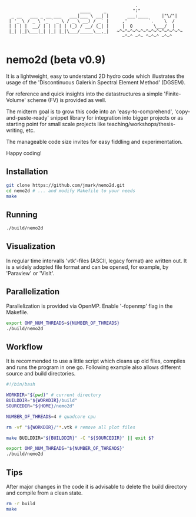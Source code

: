```
                                                 .                 
                            ____     _          ":"                
  _ __   ___ _ __ ___   ___|___ \ __| |       ___:____     |"\/"|  
 | '_ \ / _ \ '_ ` _ \ / _ \ __) / _` |     ,'        `.    \  /   
 | | | |  __/ | | | | | (_) / __/ (_| |     |  O        \___/  |   
 |_| |_|\___|_| |_| |_|\___/_____\__,_|   ~^~^~^~^~^~^~^~^~^~^~^~^~
                                            ~^~^ ~^~ ^~^~^ ~^~^    
```

# nemo2d (beta v0.9) #

It is a lightweight, easy to understand 2D hydro code which illustrates the usage
of the 'Discontinuous Galerkin Spectral Element Method' (DGSEM).

For reference and quick insights into the datastructures a simple 'Finite-Volume'
scheme (FV) is provided as well.

The midterm goal is to grow this code into an 'easy-to-comprehend',
'copy-and-paste-ready' snippet library for integration into bigger projects or as
starting point for small scale projects like teaching/workshops/thesis-writing, etc.

The manageable code size invites for easy fiddling and experimentation.

Happy coding!

## Installation ##

```bash
git clone https://github.com/jmark/nemo2d.git
cd nemo2d # ... and modify Makefile to your needs
make
```
## Running ##

```bash
./build/nemo2d
```

## Visualization ##

In regular time intervalls 'vtk'-files (ASCII, legacy format) are written out.
It is a widely adopted file format and can be opened, for example, by 'Paraview'
or 'VisIt'.

## Parallelization ##

Parallelization is provided via OpenMP. Enable '-fopenmp' flag in the Makefile.

```bash
export OMP_NUM_THREADS=${NUMBER_OF_THREADS}
./build/nemo2d
```

## Workflow ##

It is recommended to use a little script which cleans up old files, compiles
and runs the program in one go. Following example also allows different source
and build directories.

```bash
#!/bin/bash

WORKDIR="$(pwd)" # current directory
BUILDDIR="${WORKDIR}/build"
SOURCEDIR="${HOME}/nemo2d"

NUMBER_OF_THREADS=4 # quadcore cpu

rm -vf "${WORKDIR}/"*.vtk # remove all plot files

make BUILDDIR="${BUILDDIR}" -C "${SOURCEDIR}" || exit $?

export OMP_NUM_THREADS="${NUMBER_OF_THREADS}"
./build/nemo2d
```

## Tips ##
After major changes in the code it is advisable to delete the build directory
and compile from a clean state.
```bash
rm -r build
make
```

